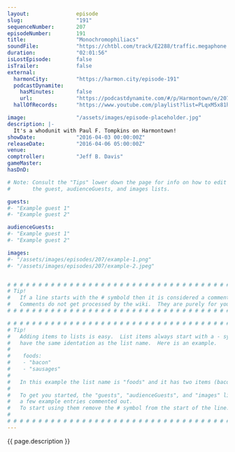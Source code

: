 ```yaml
---
layout:               episode
slug:                 "191"
sequenceNumber:       207
episodeNumber:        191
title:                "Monochromophiliacs"
soundFile:            "https://chtbl.com/track/E2288/traffic.megaphone.fm/STA5103402031.mp3?updated=1560377659"
duration:             "02:01:56"
isLostEpisode:        false
isTrailer:            false
external:
  harmonCity:         "https://harmon.city/episode-191"
  podcastDynamite:
    hasMinutes:       false
    url:              "https://podcastdynamite.com/#/p/Harmontown/e/207/191"
  hallOfRecords:      "https://www.youtube.com/playlist?list=PLqxM5x81hNOZeb_jMkW_ywWGJ9SKJyoiP"

image:                "/assets/images/episode-placeholder.jpg"
description: |-
  It's a whodunit with Paul F. Tompkins on Harmontown!
showDate:             "2016-04-03 00:00:00Z"
releaseDate:          "2016-04-06 05:00:00Z"
venue:                
comptroller:          "Jeff B. Davis"
gameMaster:           
hasDnD:               

# Note: Consult the "Tips" lower down the page for info on how to edit
#       the guest, audienceGuests, and images lists.

guests:
#- "Example guest 1"
#- "Example guest 2"

audienceGuests:
#- "Example guest 1"
#- "Example guest 2"

images:
#- "/assets/images/episodes/207/example-1.png"
#- "/assets/images/episodes/207/example-2.jpeg"


# # # # # # # # # # # # # # # # # # # # # # # # # # # # # # # # # # # # # # # # # # # # #
# Tip!
#   If a line starts with the # symbold then it is considered a comment.
#   Comments do not get processed by the wiki.  They are purely for your information.
# # # # # # # # # # # # # # # # # # # # # # # # # # # # # # # # # # # # # # # # # # # # #

# # # # # # # # # # # # # # # # # # # # # # # # # # # # # # # # # # # # # # # # # # # # #
# Tip!
#   Adding items to lists is easy.  List items always start with a - symbol and have
#   have the same identation as the list name.  Here is an example.
#
#    foods:
#    - "bacon"
#    - "sausages"
#
#   In this example the list name is "foods" and it has two items (bacon, and sausages).
#
#   To get you started, the "guests", "audienceGuests", and "images" lists below have
#   a few example entries commented out.
#   To start using them remove the # symbol from the start of the line.
#
# # # # # # # # # # # # # # # # # # # # # # # # # # # # # # # # # # # # # # # # # # # # #
---
```


<!-- The episode description will be rendered here -->
{{ page.description }}

<!-- Add your content BELOW here -->
<!-- vvvvvvvvvvvvvvvvvvvvvvvvvvv -->




<!-- ^^^^^^^^^^^^^^^^^^^^^^^^^^^ -->
<!-- Add your content ABOVE here -->

<!-- The episode gallery will be rendered here -->